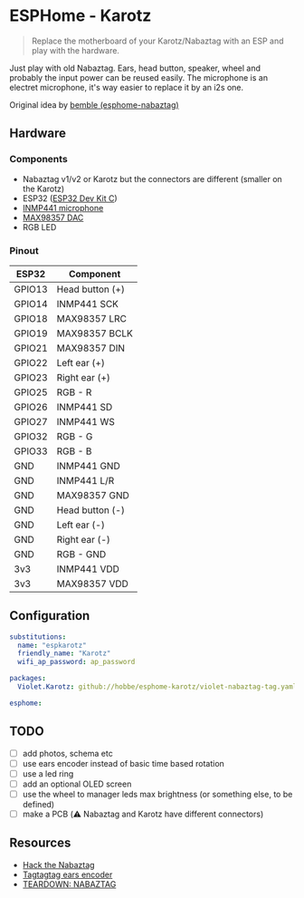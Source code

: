 # ESPHome - Karotz

> Replace the motherboard of your Karotz/Nabaztag with an ESP and play with the hardware.

Just play with old Nabaztag. Ears, head button, speaker, wheel and probably the input power can be reused easily.
The microphone is an electret microphone, it's way easier to replace it by an i2s one.

Original idea by [bemble (esphome-nabaztag)](https://github.com/bemble/esphome-nabaztag)

## Hardware

### Components

- Nabaztag v1/v2 or Karotz but the connectors are different (smaller on the Karotz)
- ESP32 ([ESP32 Dev Kit C](https://www.amazon.fr/gp/product/B074RG86SR?&_encoding=UTF8&tag=bemble-21&linkCode=ur2&linkId=e3e6b2688822db2bd779a096dffda58b&camp=1642&creative=6746))
- [INMP441 microphone](https://www.amazon.fr/dp/B07YXF6ZV2?&_encoding=UTF8&tag=bemble-21&linkCode=ur2&linkId=980b291099807d8eb12a9ffb818c0274&camp=1642&creative=6746)
- [MAX98357 DAC](https://www.amazon.fr/dp/B08BCHHZPN?&_encoding=UTF8&tag=bemble-21&linkCode=ur2&linkId=65fe38accd229f9937d377b7f792373c&camp=1642&creative=6746)
- RGB LED

### Pinout

| ESP32 | Component |
|---|---|
| GPIO13 | Head button (+) |
| GPIO14 | INMP441 SCK |
| GPIO18 | MAX98357 LRC |
| GPIO19 | MAX98357 BCLK |
| GPIO21 | MAX98357 DIN |
| GPIO22 | Left ear (+) |
| GPIO23 | Right ear (+) |
| GPIO25 | RGB - R |
| GPIO26 | INMP441 SD |
| GPIO27 | INMP441 WS |
| GPIO32 | RGB - G |
| GPIO33 | RGB - B |
| GND | INMP441 GND |
| GND | INMP441 L/R |
| GND | MAX98357 GND |
| GND | Head button (-) |
| GND | Left ear (-) |
| GND | Right ear (-) |
| GND | RGB - GND |
| 3v3 | INMP441 VDD |
| 3v3 | MAX98357 VDD |

## Configuration

```yaml
substitutions:
  name: "espkarotz"
  friendly_name: "Karotz"
  wifi_ap_password: ap_password

packages:
  Violet.Karotz: github://hobbe/esphome-karotz/violet-nabaztag-tag.yaml@karotz

esphome:
```

## TODO

- [ ] add photos, schema etc
- [ ] use ears encoder instead of basic time based rotation
- [ ] use a led ring
- [ ] add an optional OLED screen
- [ ] use the wheel to manager leds max brightness (or something else, to be defined)
- [ ] make a PCB (⚠️ Nabaztag and Karotz have different connectors)

## Resources

- [Hack the Nabaztag](https://www.instructables.com/Hack-the-Nabaztag/)
- [Tagtagtag ears encoder](https://github.com/pguyot/tagtagtag-ears)
- [TEARDOWN: NABAZTAG](https://hackaday.com/2020/05/26/teardown-nabaztag/)
